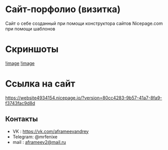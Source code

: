 # Сайт-порфолио (визитка)
Сайт о себе созданный при помощи конструктора сайтов Nicepage.com при помощи шаблонов

# Скриншоты 
[!image](https://sun7-19.userapi.com/impg/f1TWIjhNHPwW0UGSQ0-VvDJyP-qyN_KeJuUl_g/BKqdLl-4YAA.jpg?size=1280x682&quality=96&sign=22c6ea676d608ae8c234d032f15ddf64&type=album)
[!image](https://sun9-46.userapi.com/impg/gARXCbU2XooVWsZ0_3tA6cy_6jay7BU7SBl-Xg/z5xX8ARkoiU.jpg?size=1280x682&quality=96&sign=c8e2012b58722d44d73b1ab7b0cb05d9&type=album)

# Ccылка на сайт
https://website4934154.nicepage.io/?version=80cc4283-9b57-41a7-8fa9-f3743fac9d8d

## Контакты
- VK : https://vk.com/aframeevandrey
- Telegram: @mrfenixe
- mail : aframeev2@mail.ru
